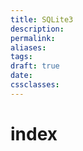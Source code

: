 ```yaml
---
title: SQLite3
description: 
permalink: 
aliases: 
tags: 
draft: true
date: 
cssclasses:
---
```


# index

